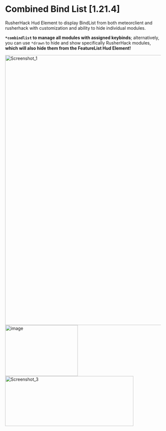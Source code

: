 # Combined Bind List [1.21.4]

RusherHack Hud Element to display BindList from both meteorclient and rusherhack with customization and ability to hide individual modules.

**```*combindlist``` to manage all modules with assigned keybinds**; alternatively, you can use ```*drawn``` to hide and show specifically RusherHack modules, **which will also hide them from the FeatureList Hud Element!**

<img width="587" height="874" alt="Screenshot_1" src="https://github.com/user-attachments/assets/cf5738be-c38c-414a-8d4a-ba60920e6f76" />
<img width="235" height="165" alt="image" src="https://github.com/user-attachments/assets/450ed6f7-ce38-46c2-b89e-1d1835e59c6a" />
<img width="415" height="162" alt="Screenshot_3" src="https://github.com/user-attachments/assets/939ac963-0147-4945-9c2b-1a690ba6da03" />

